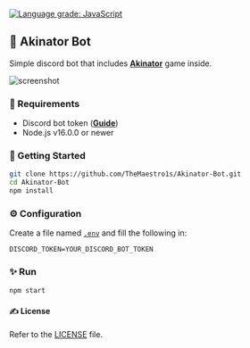 [![Language grade: JavaScript](https://img.shields.io/lgtm/grade/javascript/g/TheMaestro1s/Akinator-Bot.svg?logo=lgtm&logoWidth=18)](https://lgtm.com/projects/g/TheMaestro1s/Akinator-Bot/context:javascript)

## 🧞 Akinator Bot
Simple discord bot that includes [**Akinator**](https://en.akinator.com) game inside.

![screenshot](https://i.ibb.co/q7bHS7k/image.png)


### 📌 Requirements

- Discord bot token ([**Guide**](https://discordjs.guide/preparations/setting-up-a-bot-application.html#creating-your-bot))
- Node.js v16.0.0 or newer

### 🚀 Getting Started

```bash
git clone https://github.com/TheMaestro1s/Akinator-Bot.git
cd Akinator-Bot
npm install
```

### ⚙️ Configuration

Create a file named [`.env`](.env.example) and fill the following in:

```
DISCORD_TOKEN=YOUR_DISCORD_BOT_TOKEN
```

### ✨ Run
```bash
npm start
```

#### ✍️ License
Refer to the [LICENSE](LICENSE) file.
